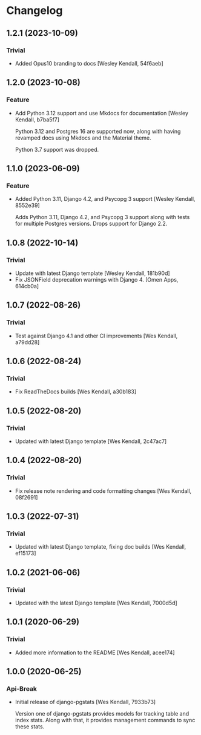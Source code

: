 # Changelog

## 1.2.1 (2023-10-09)

### Trivial

  - Added Opus10 branding to docs [Wesley Kendall, 54f6aeb]

## 1.2.0 (2023-10-08)

### Feature

  - Add Python 3.12 support and use Mkdocs for documentation [Wesley Kendall, b7ba5f7]

    Python 3.12 and Postgres 16 are supported now, along with having revamped docs using Mkdocs and the Material theme.

    Python 3.7 support was dropped.

## 1.1.0 (2023-06-09)

### Feature

  - Added Python 3.11, Django 4.2, and Psycopg 3 support [Wesley Kendall, 8552e39]

    Adds Python 3.11, Django 4.2, and Psycopg 3 support along with tests for multiple Postgres versions. Drops support for Django 2.2.

## 1.0.8 (2022-10-14)

### Trivial

  - Update with latest Django template [Wesley Kendall, 181b90d]
  - Fix JSONField deprecation warnings with Django 4. [Omen Apps, 614cb0a]

## 1.0.7 (2022-08-26)

### Trivial

  - Test against Django 4.1 and other CI improvements [Wes Kendall, a79dd28]

## 1.0.6 (2022-08-24)

### Trivial

  - Fix ReadTheDocs builds [Wes Kendall, a30b183]

## 1.0.5 (2022-08-20)

### Trivial

  - Updated with latest Django template [Wes Kendall, 2c47ac7]

## 1.0.4 (2022-08-20)

### Trivial

  - Fix release note rendering and code formatting changes [Wes Kendall, 08f2691]

## 1.0.3 (2022-07-31)

### Trivial

  - Updated with latest Django template, fixing doc builds [Wes Kendall, ef15173]

## 1.0.2 (2021-06-06)

### Trivial

  - Updated with the latest Django template [Wes Kendall, 7000d5d]

## 1.0.1 (2020-06-29)

### Trivial

  - Added more information to the README [Wes Kendall, acee174]

## 1.0.0 (2020-06-25)

### Api-Break

  - Initial release of django-pgstats [Wes Kendall, 7933b73]

    Version one of django-pgstats provides models for tracking table and index
    stats. Along with that, it provides management commands to sync these
    stats.
